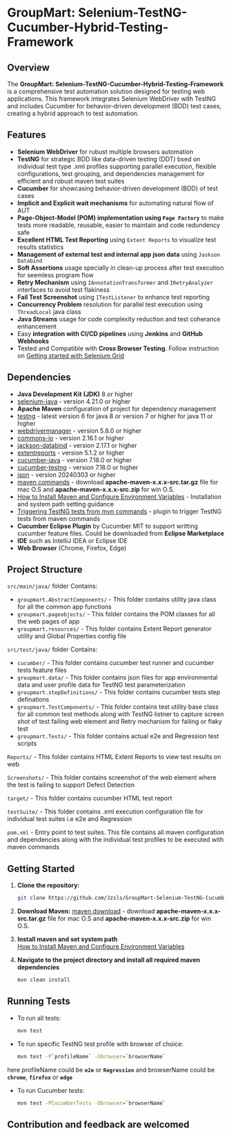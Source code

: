 # GroupMart: Selenium-TestNG-Cucumber-Hybrid-Testing-Framework

## Overview

The **GroupMart: Selenium-TestNG-Cucumber-Hybrid-Testing-Framework** is a comprehensive test automation solution designed for testing web applications. This framework integrates Selenium WebDriver with TestNG and includes Cucumber for behavior-driven development (BDD) test cases, creating a hybrid approach to test automation.

## Features

- **Selenium WebDriver** for rubust multiple browsers automation
- **TestNG** for strategic BDD like data-driven testing (DDT) bsed on individual test type .xml profiles supporting parallel execution, flexible configurations, test grouping, and dependencies management for efficient and robust maven test suites
- **Cucumber** for showcasing behavior-driven development (BDD) of test cases
- **Implicit and Explicit wait mechanisms** for automating natural flow of AUT
- **Page-Object-Model (POM) implementation using `Page Factory`** to make tests more readable, reusable, easier to maintain and code redundency safe
- **Excellent HTML Test Reporting** using `Extent Reports` to visualize test results statistics
- **Management of external test and internal app json data** using `Jaskson Databind` 
- **Soft Assertions** usage specially in clean-up process after test execution for seemless program flow
- **Retry Mechanism** using `IAnnotationTransformer` and `IRetryAnalyzer` interfaces to avoid test flakiness
- **Fail Test Screenshot** using `ITestListener` to enhance test reporting
- **Concurrency Problem** resolution for parallel test execution using `ThreadLocal` java class
- **Java Streams** usage for code complexity reduction and test coherance enhancement
- Easy **integration with CI/CD pipelines** using **Jenkins** and **GitHub Webhooks**
- Tested and Compatible with **Cross Browser Testing**. Follow instruction on [Getting started with Selenium Grid](https://www.selenium.dev/documentation/grid/getting_started/)

## Dependencies

- **Java Development Kit (JDK)** 8 or higher
- [selenium-java](https://mvnrepository.com/artifact/org.seleniumhq.selenium/selenium-java) - version 4.21.0 or higher 
- **Apache Maven** configuration of project for dependency management
- [testng](https://mvnrepository.com/artifact/org.testng/testng) - latest version 6 for java 8 or version 7 or higher for java 11 or higher
- [webdrivermanager](https://mvnrepository.com/artifact/io.github.bonigarcia/webdrivermanager) - version 5.8.0 or higher
- [commons-io](https://mvnrepository.com/artifact/commons-io/commons-io) - version 2.16.1 or higher
- [jackson-databind](https://mvnrepository.com/artifact/com.fasterxml.jackson.core/jackson-databind) - version 2.17.1 or higher
- [extentreports](https://mvnrepository.com/artifact/com.aventstack/extentreports) - version 5.1.2 or higher
- [cucumber-java](https://mvnrepository.com/artifact/io.cucumber/cucumber-java) - version 7.18.0 or higher
- [cucumber-testng](https://mvnrepository.com/artifact/io.cucumber/cucumber-testng) - version 7.18.0 or higher
- [json](https://mvnrepository.com/artifact/org.json/json) - version 20240303 or higher
- [maven commands](https://maven.apache.org/download.cgi) - download **apache-maven-x.x.x-src.tar.gz** file for mac O.S and **apache-maven-x.x.x-src.zip** for win O.S. 
- [How to Install Maven and Configure Environment Variables](https://www.qamadness.com/knowledge-base/how-to-install-maven-and-configure-environment-variables/) - Installation and system path setting guidance
- [Triggering TestNG tests from mvn commands](https://maven.apache.org/surefire/maven-surefire-plugin/examples/testng.html#using-suite-xml-files) - plugin to trigger TestNG tests from maven commands
- **Cucumber Eclipse Plugin** by Cucumber MIT to support writting cucumber feature files. Could be downloaded from **Eclipse Marketplace** 
- **IDE** such as IntelliJ IDEA or Eclipse IDE
- **Web Browser** (Chrome, Firefox, Edge)

## Project Structure

`src/main/java/` folder Contains:
   - `groupmart.AbstractComponents/` - This folder contains utility java class for all the common app functions
   - `groupmart.pageobjects/` - This folder contains the POM classes for all the web pages of app
   - `groupmart.resources/` - This folder contains Extent Report generator utility and Global Properties config file 

`src/test/java/` folder Contains:
   - `cucumber/` - This folder contains cucumber test runner and cucumber tests feature files
   - `groupmart.data/` - This folder contains json files for app environmental data and user profile data for TestNG test parameterization
   - `groupmart.stepDefinitions/` - This folder contains cucumber tests step definations
   - `groupmart.TestComponents/` - This folder contains test utility base class for all common test methods along with TestNG listner to capture screen shot of test failing web element and Retry mechanism for failing or flaky test
   - `groupmart.Tests/` - This folder contains actual e2e and Regression test scripts

`Reports/` - This folder contains HTML Extent Reports to view test results on web

`Screenshots/` - This folder contains screenshot of the web element where the test is failing to support Defect Detection

`target/` - This folder contains cucumber HTML test report

`testSuite/` - This folder contains .xml execution configuration file for individual test suites i.e e2e and Regression

`pom.xml` - Entry point to test suites. This file contains all maven configuration and dependencies along with the individual test profiles to be executed with maven commands

## Getting Started

1. **Clone the repository:**

   ```bash
   git clone https://github.com/Jzsls/GroupMart-Selenium-TestNG-Cucumber-Hybrid-Testing-Framework.git
2. **Download Maven:**
[maven download](https://maven.apache.org/download.cgi) - download **apache-maven-x.x.x-src.tar.gz** file for mac O.S and **apache-maven-x.x.x-src.zip** for win O.S. 
3. **Install maven and set system path**  
[How to Install Maven and Configure Environment Variables](https://www.qamadness.com/knowledge-base/how-to-install-maven-and-configure-environment-variables/)
4. **Navigate to the project directory and install all required maven dependencies**
   ```bash
   mvn clean install

## Running Tests

- To run all tests:
   ```bash
   mvn test
- To run specific TestNG test profile with browser of choice:
    ```bash
   mvn test -P`profileName` -Dbrowser=`browserName`
here profileName could be **`e2e`** or **`Regression`** and browserName could be **`chrome`**, **`firefox`** or **`edge`**
- To run Cucumber tests:
    ```bash
   mvn test -PCucumberTests -Dbrowser=`browserName`

## Contribution and feedback are welcomed
